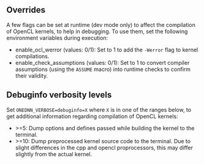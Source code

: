 ## Overrides

A few flags can be set at runtime (dev mode only) to affect the compilation of OpenCL kernels, to help in debugging. To use them, set the following environment variables during execution:

- enable_ocl_werror (values: 0/1): Set to 1 to add the `-Werror` flag to kernel compilations.
- enable_check_assumptions (values: 0/1): Set to 1 to convert compiler assumptions (using the `ASSUME` macro) into runtime checks to confirm their validity.

## Debuginfo verbosity levels

Set `ONEDNN_VERBOSE=debuginfo=X` where `X` is in one of the ranges below, to get additional information regarding compilation of OpenCL kernels:

- \>=5: Dump options and defines passed while building the kernel to the terminal.
- \>=10: Dump preprocessed kernel source code to the terminal. Due to slight differences in the cpp and opencl proprocessors, this may differ slightly from the actual kernel.